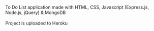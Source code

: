 To Do List application made with HTML, CSS, Javascript (Express.js, Node.js, jQuery) & MongoDB<br /><br />
Project is uploaded to Heroku
